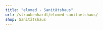 ```yaml
---
title: "elomed - Sanitätshaus"
url: /straubenhardt/elomed-sanitaetshaus/
shop: Sanitätshaus
---
```

